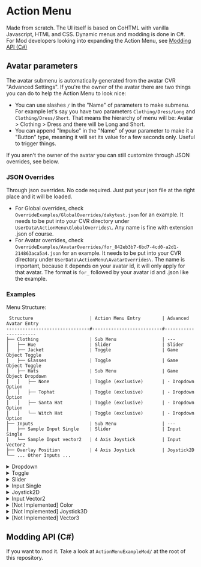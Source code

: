 # Action Menu

Made from scratch. The UI itself is based on CoHTML with vanilla Javascript, HTML and CSS. Dynamic menus and modding is done in C#.   
For Mod developers looking into expanding the Action Menu, see [Modding API (C#)](https://github.com/dakyneko/DakyModsCVR/tree/master/ActionMenu#modding-api-c)

## Avatar parameters

The avatar submenu is automatically generated from the avatar CVR "Advanced Settings". If you're the owner of the avatar there are two things you can do to help the Action Menu to look nice:

- You can use slashes `/` in the "Name" of parameters to make submenu. For example let's say you have two parameters `Clothing/Dress/Long` and `Clothing/Dress/Short`. That means the hierarchy of menu will be: Avatar > Clothing > Dress and there will be Long and Short.
- You can append "Impulse" in the "Name" of your parameter to make it a "Button" type, meaning it will set its value for a few seconds only. Useful to trigger things.

If you aren't the owner of the avatar you can still customize through JSON overrides, see below.
 
### JSON Overrides

Through json overrides. No code required. Just put your json file at the right place and it will be loaded.
  - For Global overrides, check `OverrideExamples/GlobalOverrides/dakytest.json` for an example. It needs to be put into your CVR directory under `UserData\ActionMenu\GlobalOverrides\`. Any name is fine with extension .json of course.
  - For Avatar overrides, check `OverrideExamples/AvatarOverrides/for_842eb3b7-6bd7-4cd0-a2d1-214863aca5a4.json` for an example. It needs to be put into your CVR directory under `UserData\ActionMenu\AvatarOverrides\`. The name is important, because it depends on your avatar id, it will only apply for that avatar. The format is `for_` followed by your avatar id and .json like the example.

### Examples
Menu Structure:
```
 Structure                     | Action Menu Entry        | Advanced Avatar Entry
-------------------------------#--------------------------#----------------------
├── Clothing                   | Sub Menu                 | ---
│   ├── Hue                    | Slider                   | Slider
│   ├── Jacket                 | Toggle                   | Game Object Toggle
│   ├── Glasses                | Toggle                   | Game Object Toggle
│   ├── Hats                   | Sub Menu                 | Game Object Dropdown
│   │   ├── None               | Toggle (exclusive)       | - Dropdown Option
│   │   ├── Tophat             | Toggle (exclusive)       | - Dropdown Option
│   │   ├── Santa Hat          | Toggle (exclusive)       | - Dropdown Option
│   │   └── Witch Hat          | Toggle (exclusive)       | - Dropdown Option
├── Inputs                     | Sub Menu                 | ---
│   ├── Sample Input Single    | Slider                   | Input Single
│   └── Sample Input vector2   | 4 Axis Joystick          | Input Vector2
├── Overlay Position           | 4 Axis Joystick          | Joystick2D
└── ... Other Inputs ...
```

<details>
  <summary> Dropdown </summary> 

  ![image](https://user-images.githubusercontent.com/31988415/191075756-26923c47-911e-42c1-a6fb-0f7af9b9b9b3.png)
  ![image](https://user-images.githubusercontent.com/31988415/191089582-bb2821ee-8f3d-413e-94d5-b8b6747e795a.png)
</details>
<details>
  <summary> Toggle </summary> 

  ![image](https://user-images.githubusercontent.com/31988415/191076051-1a27fef9-b9de-4d6d-8568-b0d0f4b22235.png)
  ![image](https://user-images.githubusercontent.com/31988415/191089447-8e2e8519-c291-49c0-9590-3aabc88d86e9.png)
</details>
<details>
  <summary> Slider </summary> 

  ![image](https://user-images.githubusercontent.com/31988415/191076532-d9576773-069e-4ebd-a094-92bb862cbfe0.png)
  ![image](https://user-images.githubusercontent.com/31988415/191089317-95be7102-f55a-4d69-92e3-f713b97407e3.png)
</details>
<details>
  <summary> Input Single </summary> 

  The Input Single currently has a fixed range from 0 to 1, we are still evaluating how to approach this widget

  ![image](https://user-images.githubusercontent.com/31988415/191084986-4ff5823f-c3b3-4943-893d-4f781c3f50bf.png)
  ![image](https://user-images.githubusercontent.com/31988415/191088271-7c35d9b5-6325-430d-988d-405009071f80.png)
</details>
<details>
  <summary> Joystick2D </summary> 

  ![image](https://user-images.githubusercontent.com/31988415/191075664-33b31260-ca6a-4b08-ae8a-a770d668541e.png)
  ![image](https://user-images.githubusercontent.com/31988415/191087936-c519d21f-d925-43d3-a80b-21d5ae17eb4e.png)
</details>
<details>
  <summary> Input Vector2 </summary> 

  ![image](https://user-images.githubusercontent.com/31988415/191085027-0406f9b7-2304-405a-ac07-26d51dc26b82.png)
  ![image](https://user-images.githubusercontent.com/31988415/191088916-567c9d04-b535-417f-9e95-798977308c3c.png)
</details>
<details>
  <summary> [Not Implemented] Color </summary> 

  Not Implemented, we are still evaluating how to approach this widget, contributions are welcome!
  Current Ideas are as follows:
  - sub menu with 3 sliders for each color channel, possibly color coded background
  - 2D widget with HS and separate V slider, or similar
  - complete circular RGB color selector (its impossible to hit all colors, we probably won't do this)
  - just a few preset colors in a kind of palette, maybe hexagonal - this option doesn't expose all colors, but might be more practical
</details>
<details>
  <summary> [Not Implemented] Joystick3D </summary> 

  Not Implemented, we are still evaluating how to approach this widget, contributions are welcome!
  The simplest, but jank way of implementing this would be via separate sliders for each axis, alternatively a 2D widget + slider could be considered.
</details>
<details>
  <summary> [Not Implemented] Vector3 </summary> 

  Not Implemented, we are still evaluating how to approach this widget, contributions are welcome!
  The simplest, but jank way of implementing this would be via separate sliders for each axis, alternatively a 2D widget + slider could be considered.
</details>

## Modding API (C#)

If you want to mod it. Take a look at `ActionMenuExampleMod/` at the root of this repository.
